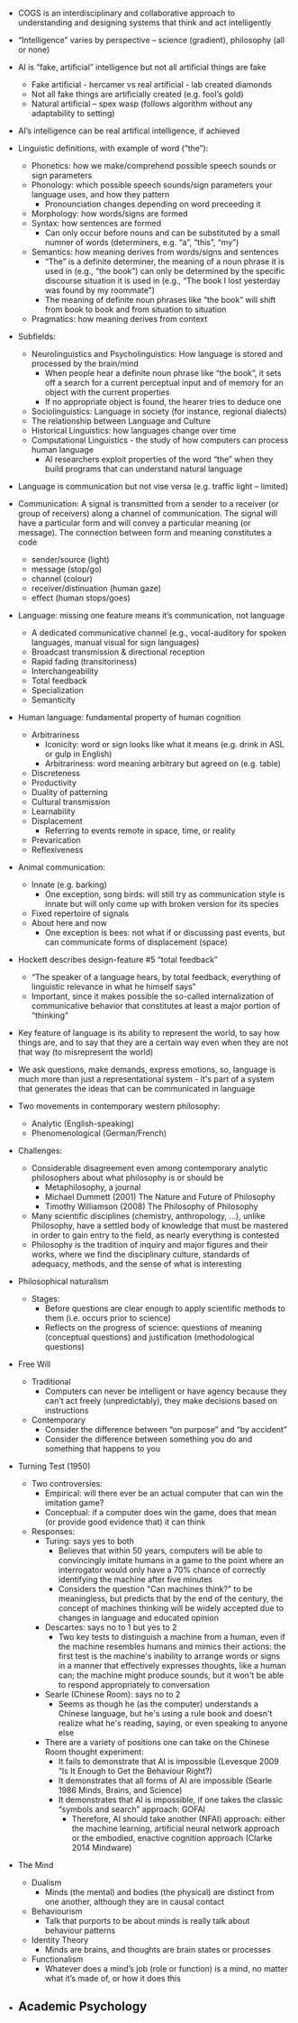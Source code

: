 - COGS is an interdisciplinary and collaborative approach to understanding and designing systems that think and act intelligently
- “Intelligence” varies by perspective – science (gradient), philosophy (all or none)
- AI is “fake, artificial” intelligence but not all artificial things are fake
    - Fake artificial - hercamer vs real artificial - lab created diamonds
    - Not all fake things are artificially created (e.g. fool’s gold)
    - Natural artificial – spex wasp (follows algorithm without any adaptability to setting)
- AI’s intelligence can be real artifical intelligence, if achieved


- Linguistic definitions, with example of word (“the”):    
    - Phonetics: how we make/comprehend possible speech sounds or sign parameters
    - Phonology: which possible speech sounds/sign parameters your language uses, and how they pattern
        - Pronounciation changes depending on word preceeding it
    - Morphology: how words/signs are formed
    - Syntax: how sentences are formed
        - Can only occur before nouns and can be substituted by a small numner of words (determiners, e.g. “a”, “this”, “my”)
    - Semantics: how meaning derives from words/signs and sentences
        - “The” is a definite determiner, the meaning of a noun phrase it is used in (e.g., “the book”) can only be determined by the specific discourse situation it is used in (e.g., “The book I lost yesterday was found by my roommate”)
        - The meaning of definite noun phrases like “the book” will shift from book to book and from situation to situation
    - Pragmatics: how meaning derives from context
        
- Subfields:
    - Neurolinguistics and Psycholinguistics: How language is stored and processed by the brain/mind
        - When people hear a definite noun phrase like “the book”, it sets off a search for a current perceptual input and of memory for an object with the current properties
        - If no appropriate object is found, the hearer tries to deduce one
    - Sociolinguistics: Language in society (for instance, regional dialects)
    - The relationship between Language and Culture
    - Historical Linguistics: how languages change over time
    - Computational Linguistics - the study of how computers can process human language
        - AI researchers exploit properties of the word “the” when they build programs that can understand natural language
            
- Language is communication but not vise versa (e.g. traffic light – limited)
- Communication: A signal is transmitted from a sender to a receiver (or group of receivers) along a channel of communication. The signal will have a particular form and will convey a particular meaning (or message). The connection between form and meaning constitutes a code
    - sender/source (light)
    - message (stop/go)
    - channel (colour)
    - receiver/distinuation (human gaze)
    - effect (human stops/goes)
        
- Language: missing one feature means it’s communication, not language
    - A dedicated communicative channel (e.g., vocal-auditory for spoken languages, manual visual for sign languages)
    - Broadcast transmission & directional reception
    - Rapid fading (transitoriness)
    - Interchangeability
    - Total feedback
    - Specialization
    - Semanticity
        
- Human language: fundamental property of human cognition 
    - Arbitrariness
        - Iconicity: word or sign looks like what it means (e.g. drink in ASL or gulp in English)
        - Arbitrariness: word meaning arbitrary but agreed on (e.g. table)
    - Discreteness
    - Productivity
    - Duality of patterning
    - Cultural transmission
    - Learnability
    - Displacement
        - Referring to events remote in space, time, or reality
    - Prevarication
    - Reflexiveness
- Animal communication:
    - Innate (e.g. barking)
        - One exception, song birds: will still try as communication style is innate but will only come up with broken version for its species
    - Fixed repertoire of signals
    - About here and now
        - One exception is bees: not what if or discussing past events, but can communicate forms of displacement (space)

-   Hockett describes design-feature #5 “total feedback”  
	- “The speaker of a language hears, by total feedback, everything of linguistic relevance in what he himself says”  
	- Important, since it makes possible the so-called internalization of   communicative behavior that constitutes at least a major portion of  “thinking”
- Key feature of language is its ability to represent the world, to say how things are, and to say that they are a certain way even when they are not that way (to misrepresent the world)
- We ask questions, make demands, express emotions, so, language is much more than just a representational system - it's part of a system that generates the ideas that can be communicated in language
- Two movements in contemporary western philosophy:  
	- Analytic (English-speaking)  
	- Phenomenological (German/French)
- Challenges:
	- Considerable disagreement even among contemporary analytic philosophers about what philosophy is or should be
		- Metaphilosophy, a journal  
		- Michael Dummett (2001) The Nature and Future of Philosophy  
		- Timothy Williamson (2008) The Philosophy of Philosophy
	- Many scientific disciplines (chemistry, anthropology, ...), unlike Philosophy, have a settled body of knowledge that must be mastered in order to gain entry to the field, as nearly everything is contested
	- Philosophy is the tradition of inquiry and major figures and their works, where we find the disciplinary culture, standards of adequacy, methods, and the sense of what is interesting
- Philosophical naturalism
	- Stages:
		- Before questions are clear enough to apply scientific methods to them (i.e. occurs prior to science)
		- Reflects on the progress of science: questions of meaning (conceptual questions) and justification (methodological questions)
- Free Will
	- Traditional
		- Computers can never be intelligent or have agency because they can't act freely (unpredictably), they make decisions based on instructions
	- Contemporary
		- Consider the difference between “on purpose” and “by accident”
		- Consider the difference between something you do and something that happens to you
- Turning Test (1950)
	- Two controversies:
		- Empirical: will there ever be an actual computer that can win the imitation game?  
		- Conceptual: if a computer does win the game, does that mean (or provide good evidence that) it can think
	- Responses:
		- Turing: says yes to both 
			- Believes that within 50 years, computers will be able to convincingly imitate humans in a game to the point where an interrogator would only have a 70% chance of correctly identifying the machine after five minutes
			- Considers the question "Can machines think?" to be meaningless, but predicts that by the end of the century, the concept of machines thinking will be widely accepted due to changes in language and educated opinion
		- Descartes: says no to 1 but yes to 2
			- Two key tests to distinguish a machine from a human, even if the machine resembles humans and mimics their actions: the first test is the machine's inability to arrange words or signs in a manner that effectively expresses thoughts, like a human can; the machine might produce sounds, but it won't be able to respond appropriately to conversation
		- Searle (Chinese Room): says no to 2
			- Seems as though he (as the computer) understands a Chinese language, but he's using a rule book and doesn't realize what he's reading, saying, or even speaking to anyone else
		- There are a variety of positions one can take on the Chinese Room thought experiment:  
			- It fails to demonstrate that AI is impossible (Levesque 2009 “Is It Enough to Get the Behaviour Right?)  
			- It demonstrates that all forms of AI are impossible (Searle 1986 Minds, Brains, and Science)  
			- It demonstrates that AI is impossible, if one takes the classic “symbols and search” approach: GOFAI
				- Therefore, AI should take another (NFAI) approach: either the machine learning, artificial neural network approach or the embodied, enactive cognition approach (Clarke 2014 Mindware)
- The Mind
	- Dualism  
		- Minds (the mental) and bodies (the physical) are distinct from one another, although they are in causal contact
	- Behaviourism  
		- Talk that purports to be about minds is really talk about behaviour patterns  
	- Identity Theory  
		- Minds are brains, and thoughts are brain states or processes
	- Functionalism  
		- Whatever does a mind’s job (role or function) is a mind, no matter what it’s made of, or how it does this
	
- Academic Psychology 
	- 